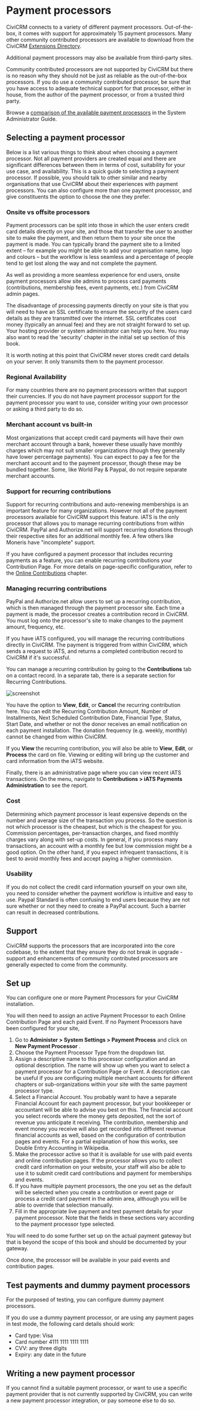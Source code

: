 # Payment processors

CiviCRM connects to a variety of different payment processors. Out-of-the-box, it comes with support for approximately 15 payment processors. Many other community contributed processors are available to download from the CiviCRM [Extensions Directory](https://civicrm.org/extensions).

Additional payment processors may also be available from third-party sites.

Community contributed processors are not supported by CiviCRM but there is no reason why they should not be just as reliable as the out-of-the-box processors. If you do use a community contributed processor, be sure that you have access to adequate technical support for that processor, either in house, from the author of the payment processor, or from a trusted third party.

Browse a [comparison of the available payment processors](https://docs.civicrm.org/sysadmin/en/latest/setup/payment-processors/#comparison) in the System Administrator Guide.

## Selecting a payment processor

Below is a list various things to think about when choosing a payment
processor. Not all payment providers are created equal and there
are significant differences between them in terms of cost, suitability
for your use case, and availability. This is a quick guide to selecting
a payment processor.  If possible, you should talk to other similar and
nearby organisations that use CiviCRM about their experiences with
payment processors. You can also configure more than one payment
processor, and give constituents the option to choose the one they
prefer.

### Onsite vs offsite processors

Payment processors can be split into those in which the user enters
credit card details directly on your site, and those that transfer the
user to another site to make the payment, and then return them to your
site once the payment is made. You can typically brand the payment site
to a limited extent – for example you might be able to add your
organisation name, logo and colours – but the workflow is less seamless
and a percentage of people tend to get lost along the way and not
complete the payment.

As well as providing a more seamless experience for end users, onsite
payment processors allow site admins to process card payments
(contributions, membership fees, event payments, etc.) from CiviCRM
admin pages.

The disadvantage of processing payments directly on your site is that
you will need to have an SSL certificate to ensure the security of the
users card details as they are transmitted over the internet. SSL
certificates cost money (typically an annual fee) and they are not
straight forward to set up. Your hosting provider or system
administrator can help you here. You may also want to read the
'security' chapter in the initial set up section of this book.

It is worth noting at this point that CiviCRM never stores credit card
details on your server. It only transmits them to the payment
processor.

### Regional Availability

For many countries there are no payment processors written that support
their currencies. If you do not have payment processor support for the
payment processor you want to use, consider writing your own processor
or asking a third party to do so.

### Merchant account vs built-in

Most organizations that accept credit card payments will have their own
merchant account through a bank, however these usually have monthly
charges which may not suit smaller organizations (though they generally
have lower percentage payments). You can expect to pay a fee for the
merchant account and to the payment processor, though these may be
bundled together. Some, like World Pay & Paypal, do not require separate
merchant accounts.

### Support for recurring contributions

Support for recurring contributions and auto-renewing memberships is an
important feature for many organizations. However not all of the payment
processors available for CiviCRM support this feature. iATS is the only processor that allows you to manage recurring contributions from within CiviCRM. PayPal and Authorize.net will support recurring donations through their respective sites for an additional monthly fee. A few others like Moneris have "incomplete" support.

If you have configured a payment processor that includes recurring payments as a feature, you can enable recurring contributions your Contribution Page. For more details on page-specific configuration, refer to the [Online Contributions](online-contributions.md#setting-up-a-contribution-page-full-details) chapter.


### Managing recurring contributions

PayPal and Authorize.net allow users to set up a recurring contribution, which is then managed through the payment processor site. Each time a payment is made, the processor creates a contribution record in CiviCRM. You must log onto the processor's site to make changes to the payment amount, frequency, etc.

If you have iATS configured, you will manage the recurring contributions directly in CiviCRM. The payment is triggered from within CiviCRM, which sends a request to iATS, and returns a completed contribution record to CiviCRM if it's successful.

You can manage a recurring contribution by going to the **Contributions** tab on a contact record. In a separate tab, there is a separate section for Recurring Contributions.

![screenshot](../img/RecurringContributions.png)

You have the option to **View**, **Edit**, or **Cancel** the recurring contribution here. You can edit the Recurring Contribution Amount, Number of Installments, Next Scheduled Contribution Date, Financial Type, Status, Start Date, and whether or not the donor receives an email notification on each payment installation. The donation frequency (e.g. weekly, monthly) cannot be changed from within CiviCRM.

If you **View** the recurring contribution, you will also be able to **View**, **Edit**, or **Process** the card on file. Viewing or editing will bring up the customer and card information from the iATS website.

Finally, there is an administrative page where you can view recent iATS transactions. On the menu, navigate to **Contributions > iATS Payments Administration** to see the report.


### Cost

Determining which payment processor is least expensive depends on the
number and average size of the transaction you process. So the question
is not which processor is the cheapest, but which is the cheapest for
you. Commission percentages, per-transaction charges, and fixed monthly
charges vary along with set-up costs. In general, if you process many
transactions, an account with a monthly fee but low commission might be
a good option. On the other hand, if you expect infrequent transactions,
it is best to avoid monthly fees and accept paying a higher commission.

### Usability

If you do not collect the credit card information yourself on your own
site, you need to consider whether the payment workflow is intuitive and
easy to use. Paypal Standard is often confusing to end users because
they are not sure whether or not they need to create a PayPal account.
Such a barrier can result in decreased contributions.

## Support

CiviCRM supports the processors that are incorporated into the core
codebase, to the extent that they ensure they do not break in upgrade -
support and enhancements of community contributed processors are
generally expected to come from the community.

## Set up

You can configure one or more Payment Processors for your CiviCRM
installation.

You will then need to assign an active Payment Processor to each Online
Contribution Page and each paid Event. If no Payment Processors have
been configured for your site,

1.  Go to **Administer > System Settings > Payment Process** and
    click on **New Payment Processor** .
2. Choose the Payment Processor Type from the dropdown list.
3.  Assign a descriptive name to this processor configuration and an
    optional description. The name will show up when you want to select
    a payment processor for a Contribution Page or Event. A description
    can be useful if you are configuring multiple merchant accounts for
    different chapters or sub-organizations within your site with the
    same payment processor type.
4.  Select a Financial Account. You probably want to have a separate
    Financial Account for each payment processor, but your bookkeeper or
    accountant will be able to advise you best on this. The financial
    account you select records where the money gets deposited, not the
    sort of revenue you anticipate it receiving. The contribution,
    membership and event money you receive will also get recorded into
    different revenue financial accounts as well, based on the
    configuration of contribution pages and events. For a partial
    explanation of how this works, see Double Entry Accounting in
    Wikipedia.
5.  Make the processor active so that it is available for use with paid
    events and online contribution pages. If the processor allows you to
    collect credit card information on your website, your staff will
    also be able to use it to submit credit card contributions and
    payment for memberships and events.
6.  If you have multiple payment processors, the one you set as the default
    will be selected when you create a contribution or event page or process a
    credit card payment in the admin area, although you will be able to
    override that selection manually.
7.  Fill in the appropriate live payment and test payment details for your
    payment processor. Note that the fields in these sections vary according to
    the payment processor type selected.

You will need to do some further set up on the actual payment gateway but that
is beyond the scope of this book and should be documented by your gateway.

Once done, the processor will be available in your paid events and
contribution pages.

## Test payments and dummy payment processors

For the purposed of testing, you can configure dummy payment processors.

If you do use a dummy payment processor, or are using any payment pages
in test mode, the following card details should work:

-   Card type: Visa
-   Card number 4111 1111 1111 1111
-   CVV: any three digits
-   Expiry: any date in the future

## Writing a new payment processor

If you cannot find a suitable payment processor, or want to use a
specific payment provider that is not currently supported by CiviCRM,
you can write a new payment processor integration, or pay someone else
to do so.
